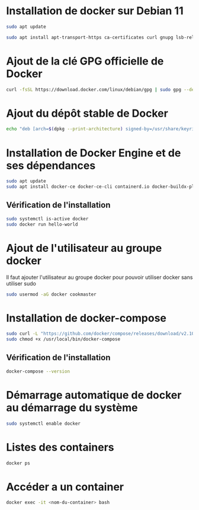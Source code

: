 # Installation de docker sur Debian 11

```bash
sudo apt update

sudo apt install apt-transport-https ca-certificates curl gnupg lsb-release
```

# Ajout de la clé GPG officielle de Docker

```bash
curl -fsSL https://download.docker.com/linux/debian/gpg | sudo gpg --dearmor -o /usr/share/keyrings/docker.gpg
```

# Ajout du dépôt stable de Docker

```bash
echo "deb [arch=$(dpkg --print-architecture) signed-by=/usr/share/keyrings/docker.gpg] https://download.docker.com/linux/debian $(lsb_release -cs) stable" | sudo tee /etc/apt/sources.list.d/docker.list > /dev/null
```

# Installation de Docker Engine et de ses dépendances 

```bash
sudo apt update
sudo apt install docker-ce docker-ce-cli containerd.io docker-buildx-plugin docker-compose-plugin
```

## Vérification de l'installation

```bash
sudo systemctl is-active docker
sudo docker run hello-world
``` 

# Ajout de l'utilisateur au groupe docker
Il faut ajouter l'utilisateur au groupe docker pour pouvoir utiliser docker sans utiliser sudo

```bash
sudo usermod -aG docker cookmaster
```

# Installation de docker-compose

```bash
sudo curl -L "https://github.com/docker/compose/releases/download/v2.10.2/docker-compose-linux-$(uname -m)" -o /usr/local/bin/docker-compose
sudo chmod +x /usr/local/bin/docker-compose
```

## Vérification de l'installation

```bash
docker-compose --version
```

# Démarrage automatique de docker au démarrage du système

```bash
sudo systemctl enable docker
```

# Listes des containers
    
```bash
docker ps
```

# Accéder a un container 

```bash
docker exec -it <nom-du-container> bash
```
